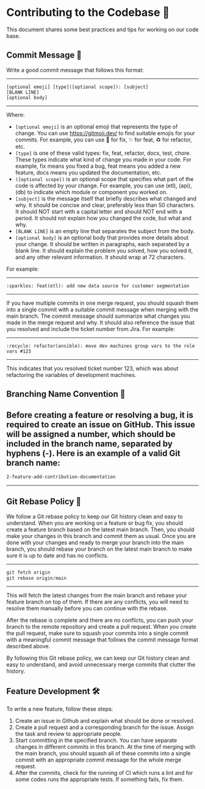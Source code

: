 
# Contributing to the Codebase 🚀

This document shares some best practices and tips for working on our code base.

## Commit Message 📝
Write a good commit message that follows this format:

---
```
[optional emoji] [type]([optional scope]): [subject]
[BLANK LINE]
[optional body]
```
---
Where:

- `[optional emoji]` is an optional emoji that represents the type of change. You can use https://gitmoji.dev/ to find
suitable emojis for your commits. For example, you can use :bug: for fix, :sparkles: for feat, :recycle: for refactor,
etc.
- `[type]` is one of these valid types: fix, feat, refactor, docs, test, chore. These types indicate what kind of change
you made in your code. For example, fix means you fixed a bug, feat means you added a new feature, docs means you
updated the documentation, etc.
- `([optional scope])` is an optional scope that specifies what part of the code is affected by your change. For
example, you can use (etl), (api), (db) to indicate which module or component you worked on.
- `[subject]` is the message itself that briefly describes what changed and why. It should be concise and clear,
preferably less than 50 characters. It should NOT start with a capital letter and should NOT end with a period. It
should not explain how you changed the code, but what and why.
- `[BLANK LINE]` is an empty line that separates the subject from the body.
- `[optional body]` is an optional body that provides more details about your change. It should be written in
paragraphs, each separated by a blank line. It should explain the problem you solved, how you solved it, and any other relevant information. It should wrap at 72 characters.

For example:

---
```
:sparkles: feat(etl): add new data source for customer segmentation
```
---

If you have multiple commits in one merge request, you should squash them into a single commit with a suitable commit
message when merging with the main branch. The commit message should summarize what changes you made in the merge
request and why. It should also reference the issue that you resolved and include the ticket number from Jira. For
example:

---
```
:recycle: refactor(ansible): move dev machines group vars to the role vars #123
```
---

This indicates that you resolved ticket number 123, which was about refactoring the variables of development machines.


## Branching Name Convention :twisted_rightwards_arrows:

Before creating a feature or resolving a bug, it is required to create an issue on GitHub. This issue will be assigned a number, which should be included in the branch name, separated by hyphens (-). Here is an example of a valid Git branch name:
---
```bash
2-feature-add-contribution-documentation
```
---

## Git Rebase Policy :rotating_light:

We follow a Git rebase policy to keep our Git history clean and easy to understand. When you are working on a feature or bug fix, you should create a feature branch based on the latest main branch. Then, you should make your changes in this branch and commit them as usual. Once you are done with your changes and ready to merge your branch into the main branch, you should rebase your branch on the latest main branch to make sure it is up to date and has no conflicts.


---
```go
git fetch origin
git rebase origin/main
```
---

This will fetch the latest changes from the main branch and rebase your feature branch on top of them. If there are any conflicts, you will need to resolve them manually before you can continue with the rebase.

After the rebase is complete and there are no conflicts, you can push your branch to the remote repository and create a pull request. When you create the pull request, make sure to squash your commits into a single commit with a meaningful commit message that follows the commit message format described above.

By following this Git rebase policy, we can keep our Git history clean and easy to understand, and avoid unnecessary merge commits that clutter the history.

## Feature Development 🛠️

To write a new feature, follow these steps:

1. Create an issue in Github and explain what should be done or resolved.
1. Create a pull request and a corresponding branch for the issue. Assign the task and review to appropriate people.
1. Start committing in the specified branch. You can have separate changes in different commits in this branch. At the
time of merging with the main branch, you should squash all of these commits into a single commit with an appropriate
commit message for the whole merge request.
1. After the commits, check for the running of CI which runs a lint and for some codes runs the appropriate tests. If
something fails, fix them.


